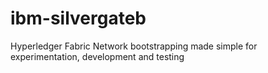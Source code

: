 # ibm-silvergateb
Hyperledger Fabric Network bootstrapping made simple for experimentation, development and testing
